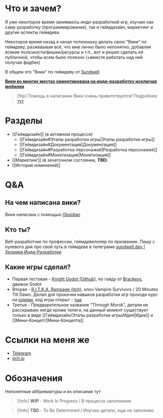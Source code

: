 # Что и зачем?
Я уже некоторое время занимаюсь инди-разработкой игр, изучаю как саму разработку (программирование), так и геймдизайн, маркетинг и другие аспекты геймдева

Некоторое время назад я начал потихоньку делать свою "Вики" по геймдеву, разжевывая всё, что мне лично было непонятно, добавляя всякие полезности/фишки/ресурсы и т.п., вот и решил сделать её публичной, чтобы всем было полезно (+вместе работать над ней получая фидбек)

В общем это "Вики" по геймдеву от [Sundwell](https://t.me/sundwell_dev)

<u><b>Вики во многих местах ориентирована на инди-разработку исключая мобилки</b></u>

> [!tip] Помощь в написании Вики очень приветствуется!
> Подробнее [тут](https://github.com/Sundwell/gamedev-wiki/blob/main/CONTRIBUTING.md)
# Разделы
- [[Геймдизайн]] (в активном процессе)
	- [[Геймдизайн#Этапы разработки игры|Этапы разработки игры]]
	- [[Геймдизайн#Документация|Документация]]
	- [[Геймдизайн#Разработка персонажей|Разработка персонажей]]
	- [[Геймдизайн#Монетизация|Монетизация]]
- [[Маркетинг]] (в зачаточном состоянии, **TBD**)
- [[История изменений]]
# Q&A
## На чем написана вики?
Вики написана с помощью [Obsidian](https://obsidian.md/)
## Кто ты?
Веб-разработчик по профессии, геймдевелопер по призванию. Пишу с нулевого дня про свой путь в геймдеве в телеграме [sundwell.dev | Хроники Инди-Разработки](https://t.me/sundwell_dev)
## Какие игры сделал?
- Первая тестовая - [Knight Godot (Github)](https://github.com/Sundwell/knight-godot), по гайду от [Brackeys](https://youtu.be/LOhfqjmasi0), движок Godot
- Вторая - [R.I.T.K.A. Rampage (itch)](https://sundwell.itch.io/ritka-rampage), клон Vampire Survivors / 20 Minutes Till Dawn. Делал для прокачки навыков разработки игр проходя курс на [юдеми](https://www.udemy.com/course/create-a-complete-2d-arena-survival-roguelike-game-in-godot-4/), код игры открыт - [тык](https://github.com/Sundwell/ritka-rampage)
- Третья - Предварительное название "Through Morok", детали не расскрываю нигде кроме телеги, на данный момент существует только в виде [[Геймдизайн/Этапы разработки игры/Идея|Идеи]] и [[Мини-Концепт|Мини-Концепта]]
# Ссылки на меня же
- [Telegram](https://t.me/sundwell_dev)
- [itch.io](https://sundwell.itch.io/)
# Обозначения
Непонятные аббревиатуры и их описание тут

> [!info] **WIP** - Work In Progress / В процессе заполнения

> [!info] **TBD** - To Be Determined / Изучаю детали, еще не заполняю
